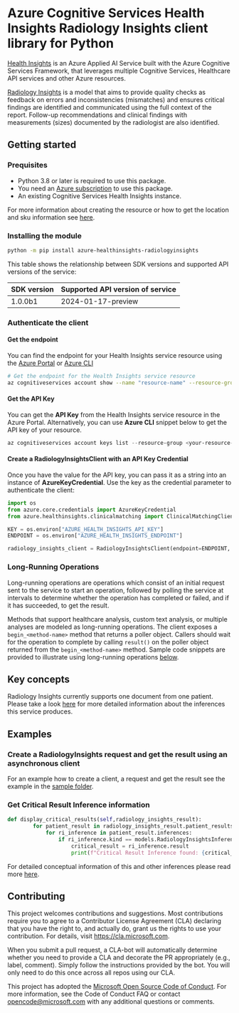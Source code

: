 # Azure Cognitive Services Health Insights Radiology Insights client library for Python
[Health Insights][health_insights] is an Azure Applied AI Service built with the Azure Cognitive Services Framework, that leverages multiple Cognitive Services, Healthcare API services and other Azure resources.

[Radiology Insights][radiology_insights_docs] is a model that aims to provide quality checks as feedback on errors and inconsistencies (mismatches) and ensures critical findings are identified and communicated using the full context of the report. Follow-up recommendations and clinical findings with measurements (sizes) documented by the radiologist are also identified.

## Getting started

### Prequisites

- Python 3.8 or later is required to use this package.
- You need an [Azure subscription][azure_sub] to use this package.
- An existing Cognitive Services Health Insights instance.

For more information about creating the resource or how to get the location and sku information see [here][cognitive_resource_cli].

### Installing the module

```bash
python -m pip install azure-healthinsights-radiologyinsights
```
This table shows the relationship between SDK versions and supported API versions of the service:

| SDK version | Supported API version of service |
|-------------|----------------------------------|
| 1.0.0b1     | 2024-01-17-preview               |


### Authenticate the client

#### Get the endpoint

You can find the endpoint for your Health Insights service resource using the [Azure Portal][azure_portal] or [Azure CLI][azure_cli]


```bash
# Get the endpoint for the Health Insights service resource
az cognitiveservices account show --name "resource-name" --resource-group "resource-group-name" --query "properties.endpoint"
```

#### Get the API Key

You can get the **API Key** from the Health Insights service resource in the Azure Portal.
Alternatively, you can use **Azure CLI** snippet below to get the API key of your resource.

```PowerShell
az cognitiveservices account keys list --resource-group <your-resource-group-name> --name <your-resource-name>
```

#### Create a RadiologyInsightsClient with an API Key Credential

Once you have the value for the API key, you can pass it as a string into an instance of **AzureKeyCredential**. Use the key as the credential parameter to authenticate the client:

```python
import os
from azure.core.credentials import AzureKeyCredential
from azure.healthinsights.clinicalmatching import ClinicalMatchingClient

KEY = os.environ["AZURE_HEALTH_INSIGHTS_API_KEY"]
ENDPOINT = os.environ["AZURE_HEALTH_INSIGHTS_ENDPOINT"]

radiology_insights_client = RadiologyInsightsClient(endpoint=ENDPOINT, credential=AzureKeyCredential(KEY))
```

### Long-Running Operations

Long-running operations are operations which consist of an initial request sent to the service to start an operation,
followed by polling the service at intervals to determine whether the operation has completed or failed, and if it has
succeeded, to get the result.

Methods that support healthcare analysis, custom text analysis, or multiple analyses are modeled as long-running operations.
The client exposes a `begin_<method-name>` method that returns a poller object. Callers should wait
for the operation to complete by calling `result()` on the poller object returned from the `begin_<method-name>` method.
Sample code snippets are provided to illustrate using long-running operations [below](#examples "Examples").

## Key concepts

Radiology Insights currently supports one document from one patient. Please take a look [here][inferences] for more detailed information about the inferences this service produces. 

## Examples

### Create a RadiologyInsights request and get the result using an asynchronous client

For an example how to create a client, a request and get the result see the example in the [sample folder][sample_client].

### Get Critical Result Inference information

```python
def display_critical_results(self,radiology_insights_result):
        for patient_result in radiology_insights_result.patient_results:
            for ri_inference in patient_result.inferences:
                if ri_inference.kind == models.RadiologyInsightsInferenceType.CRITICAL_RESULT:
                    critical_result = ri_inference.result
                    print(f"Critical Result Inference found: {critical_result.description}")
```

For detailed conceptual information of this and other inferences please read more [here][inferences].

## Contributing

This project welcomes contributions and suggestions. Most contributions require
you to agree to a Contributor License Agreement (CLA) declaring that you have
the right to, and actually do, grant us the rights to use your contribution.
For details, visit https://cla.microsoft.com.

When you submit a pull request, a CLA-bot will automatically determine whether
you need to provide a CLA and decorate the PR appropriately (e.g., label,
comment). Simply follow the instructions provided by the bot. You will only
need to do this once across all repos using our CLA.

This project has adopted the
[Microsoft Open Source Code of Conduct][code_of_conduct]. For more information,
see the Code of Conduct FAQ or contact <opencode@microsoft.com> with any
additional questions or comments.

<!-- LINKS -->
[health_insights]: https://learn.microsoft.com/azure/azure-health-insights/overview
[radiology_insights_docs]: https://azure.microsoft.com/services/
[azure_sub]: https://azure.microsoft.com/free/
[cognitive_resource_cli]: https://docs.microsoft.com/azure/cognitive-services/cognitive-services-apis-create-account-cli
[azure_portal]: https://ms.portal.azure.com/#create/Microsoft.CognitiveServicesHealthInsights
[azure_cli]: https://learn.microsoft.com/cli/azure/
[inferences]: https://learn.microsoft.com/azure/cognitive-services/health-decision-support/radiology-insights
[sample_client]: https://github.com/Azure/azure-sdk-for-python/tree/sdk/healthinsights/azure-healthinsights-radiologyinsights/samples/
[code_of_conduct]: https://opensource.microsoft.com/codeofconduct/